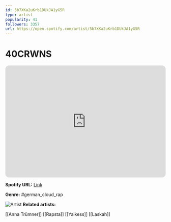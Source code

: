 ```yaml
---
id: 5b7XKa2uKrb1DUkJA1yG5R
type: artist
popularity: 41
followers: 3357
url: https://open.spotify.com/artist/5b7XKa2uKrb1DUkJA1yG5R
---
```

# 40CRWNS

<iframe style="border-radius:12px" src="https://open.spotify.com/embed/artist/5b7XKa2uKrb1DUkJA1yG5R" width="100%" height="352" frameBorder="0" allowfullscreen="" allow="autoplay; clipboard-write; encrypted-media; fullscreen; picture-in-picture" loading="lazy"></iframe>

**Spotify URL:** [Link](https://open.spotify.com/artist/5b7XKa2uKrb1DUkJA1yG5R)

**Genre:**  #german_cloud_rap

![Artist](https://i.scdn.co/image/ab67616d0000b2737846396629f2fb5d58f2d03a)
**Related artists:**

[[Anna Trümner]]
[[Rapsta]]
[[Yaikess]]
[[Laskah]]
